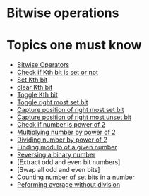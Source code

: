 # Bitwise operations
Topics one must know
=====================
- [Bitwise Operators](#bitwise-operators)
- [Check if Kth bit is set or not](#check-if-kth-bit-is-set-or-not)
- [Set Kth bit](#set-kth-bit)
- [clear Kth bit](#clear-kth-bit)
- [Toggle Kth bit](#toggle-kth-bit)
- [Toggle right most set bit](#toggle-right-most-set-bit)
- [Capture position of right most set bit](#capture-position-of-right-most-set-bit)
- [Capture position of right most unset bit](#capture-position-of-right-most-unset-bit)
- [Check if number is power of 2](#check-if-number-is-power-of-2)
- [Multiplying number by power of 2](#multiplying-number-by-power-of-2)
- [Dividing number by power of 2](#dividing-number-by-power-of-2)
- [Finding modulo of a given number](#finding-modulo-of-given-number)
- [Reversing a binary number](#reversing-a-binary-number)
- [Extract odd and even bit numbers]
- [Swap all odd and even bits]
- [Counting number of set bits in a number](#counting-number-of-set-bits-in-a-number)
- [Peforming average without division](#performing-average-without-divison)
